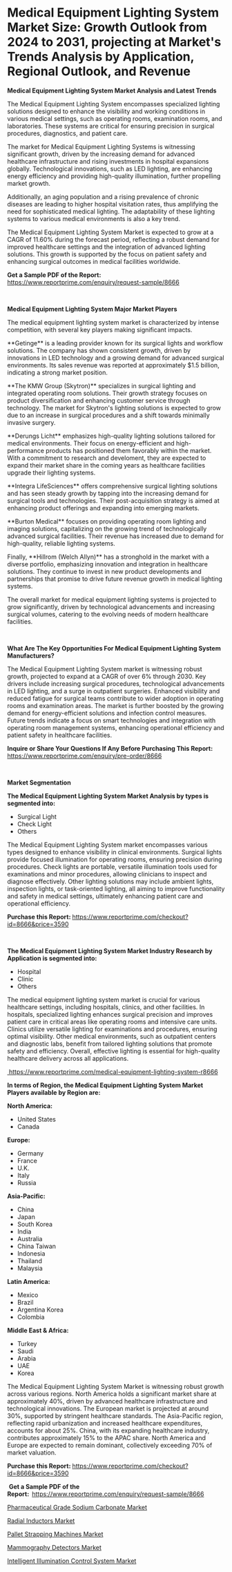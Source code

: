 <p><h1>Medical Equipment Lighting System Market Size: Growth Outlook from 2024 to 2031, projecting at Market's Trends Analysis by Application, Regional Outlook, and Revenue</h1></p><p><strong>Medical Equipment Lighting System Market Analysis and Latest Trends</strong></p>
<p><p>The Medical Equipment Lighting System encompasses specialized lighting solutions designed to enhance the visibility and working conditions in various medical settings, such as operating rooms, examination rooms, and laboratories. These systems are critical for ensuring precision in surgical procedures, diagnostics, and patient care. </p><p>The market for Medical Equipment Lighting Systems is witnessing significant growth, driven by the increasing demand for advanced healthcare infrastructure and rising investments in hospital expansions globally. Technological innovations, such as LED lighting, are enhancing energy efficiency and providing high-quality illumination, further propelling market growth. </p><p>Additionally, an aging population and a rising prevalence of chronic diseases are leading to higher hospital visitation rates, thus amplifying the need for sophisticated medical lighting. The adaptability of these lighting systems to various medical environments is also a key trend. </p><p>The Medical Equipment Lighting System Market is expected to grow at a CAGR of 11.60% during the forecast period, reflecting a robust demand for improved healthcare settings and the integration of advanced lighting solutions. This growth is supported by the focus on patient safety and enhancing surgical outcomes in medical facilities worldwide.</p></p>
<p><strong>Get a Sample PDF of the Report:&nbsp;</strong> <a href="https://www.reportprime.com/enquiry/request-sample/8666?utm_campaign=8&utm_medium=2&utm_source=Github&utm_content=ia&utm_term=27112024&utm_id=medical-equipment-lighting-system">https://www.reportprime.com/enquiry/request-sample/8666</a></p>
<p>&nbsp;</p>
<p><strong>Medical Equipment Lighting System Major Market Players</strong></p>
<p><p>The medical equipment lighting system market is characterized by intense competition, with several key players making significant impacts. </p><p>**Getinge** is a leading provider known for its surgical lights and workflow solutions. The company has shown consistent growth, driven by innovations in LED technology and a growing demand for advanced surgical environments. Its sales revenue was reported at approximately $1.5 billion, indicating a strong market position.</p><p>**The KMW Group (Skytron)** specializes in surgical lighting and integrated operating room solutions. Their growth strategy focuses on product diversification and enhancing customer service through technology. The market for Skytron's lighting solutions is expected to grow due to an increase in surgical procedures and a shift towards minimally invasive surgery.</p><p>**Derungs Licht** emphasizes high-quality lighting solutions tailored for medical environments. Their focus on energy-efficient and high-performance products has positioned them favorably within the market. With a commitment to research and develoment, they are expected to expand their market share in the coming years as healthcare facilities upgrade their lighting systems.</p><p>**Integra LifeSciences** offers comprehensive surgical lighting solutions and has seen steady growth by tapping into the increasing demand for surgical tools and technologies. Their post-acquisition strategy is aimed at enhancing product offerings and expanding into emerging markets.</p><p>**Burton Medical** focuses on providing operating room lighting and imaging solutions, capitalizing on the growing trend of technologically advanced surgical facilities. Their revenue has increased due to demand for high-quality, reliable lighting systems.</p><p>Finally, **Hillrom (Welch Allyn)** has a stronghold in the market with a diverse portfolio, emphasizing innovation and integration in healthcare solutions. They continue to invest in new product developments and partnerships that promise to drive future revenue growth in medical lighting systems.</p><p>The overall market for medical equipment lighting systems is projected to grow significantly, driven by technological advancements and increasing surgical volumes, catering to the evolving needs of modern healthcare facilities.</p></p>
<p>&nbsp;</p>
<p><strong>What Are The Key Opportunities For Medical Equipment Lighting System Manufacturers?</strong></p>
<p><p>The Medical Equipment Lighting System market is witnessing robust growth, projected to expand at a CAGR of over 6% through 2030. Key drivers include increasing surgical procedures, technological advancements in LED lighting, and a surge in outpatient surgeries. Enhanced visibility and reduced fatigue for surgical teams contribute to wider adoption in operating rooms and examination areas. The market is further boosted by the growing demand for energy-efficient solutions and infection control measures. Future trends indicate a focus on smart technologies and integration with operating room management systems, enhancing operational efficiency and patient safety in healthcare facilities.</p></p>
<p><strong>Inquire or Share Your Questions If Any Before Purchasing This Report:</strong> <a href="https://www.reportprime.com/enquiry/pre-order/8666?utm_campaign=8&utm_medium=2&utm_source=Github&utm_content=ia&utm_term=27112024&utm_id=medical-equipment-lighting-system">https://www.reportprime.com/enquiry/pre-order/8666</a></p>
<p>&nbsp;</p>
<p><strong>Market Segmentation</strong></p>
<p><strong>The Medical Equipment Lighting System Market Analysis by types is segmented into:</strong></p>
<p><ul><li>Surgical Light</li><li>Check Light</li><li>Others</li></ul></p>
<p><p>The Medical Equipment Lighting System market encompasses various types designed to enhance visibility in clinical environments. Surgical lights provide focused illumination for operating rooms, ensuring precision during procedures. Check lights are portable, versatile illumination tools used for examinations and minor procedures, allowing clinicians to inspect and diagnose effectively. Other lighting solutions may include ambient lights, inspection lights, or task-oriented lighting, all aiming to improve functionality and safety in medical settings, ultimately enhancing patient care and operational efficiency.</p></p>
<p><strong>Purchase this Report:&nbsp;</strong><a href="https://www.reportprime.com/checkout?id=8666&price=3590&utm_campaign=8&utm_medium=2&utm_source=Github&utm_content=ia&utm_term=27112024&utm_id=medical-equipment-lighting-system">https://www.reportprime.com/checkout?id=8666&price=3590</a></p>
<p>&nbsp;</p>
<p><strong>The Medical Equipment Lighting System Market Industry Research by Application is segmented into:</strong></p>
<p><ul><li>Hospital</li><li>Clinic</li><li>Others</li></ul></p>
<p><p>The medical equipment lighting system market is crucial for various healthcare settings, including hospitals, clinics, and other facilities. In hospitals, specialized lighting enhances surgical precision and improves patient care in critical areas like operating rooms and intensive care units. Clinics utilize versatile lighting for examinations and procedures, ensuring optimal visibility. Other medical environments, such as outpatient centers and diagnostic labs, benefit from tailored lighting solutions that promote safety and efficiency. Overall, effective lighting is essential for high-quality healthcare delivery across all applications.</p></p>
<p><a href="https://www.reportprime.com/medical-equipment-lighting-system-r8666?utm_campaign=8&utm_medium=2&utm_source=Github&utm_content=ia&utm_term=27112024&utm_id=medical-equipment-lighting-system">&nbsp;https://www.reportprime.com/medical-equipment-lighting-system-r8666</a></p>
<p><strong>In terms of Region, the Medical Equipment Lighting System Market Players available by Region are:</strong></p>
<p>
    <p> <strong> North America: </strong>
        <ul>
            <li>United States</li>
            <li>Canada</li>
        </ul>
        </p> 
    <p> <strong> Europe: </strong>
        <ul>
            <li>Germany</li>
            <li>France</li>
            <li>U.K.</li>
            <li>Italy</li>
            <li>Russia</li>
        </ul>
        </p> 
    <p> <strong> Asia-Pacific: </strong>
        <ul>
            <li>China</li>
            <li>Japan</li>
            <li>South Korea</li>
            <li>India</li>
            <li>Australia</li>
            <li>China Taiwan</li>
            <li>Indonesia</li>
            <li>Thailand</li>
            <li>Malaysia</li>
        </ul>
        </p> 
    <p> <strong> Latin America: </strong>
        <ul>
            <li>Mexico</li>
            <li>Brazil</li>
            <li>Argentina Korea</li>
            <li>Colombia</li>
        </ul>
        </p> 
    <p> <strong> Middle East & Africa: </strong>
        <ul>
            <li>Turkey</li>
            <li>Saudi</li>
            <li>Arabia</li>
            <li>UAE</li>
            <li>Korea</li>
        </ul>
    </p>
    </p>
<p><p>The Medical Equipment Lighting System Market is witnessing robust growth across various regions. North America holds a significant market share at approximately 40%, driven by advanced healthcare infrastructure and technological innovations. The European market is projected at around 30%, supported by stringent healthcare standards. The Asia-Pacific region, reflecting rapid urbanization and increased healthcare expenditures, accounts for about 25%. China, with its expanding healthcare industry, contributes approximately 15% to the APAC share. North America and Europe are expected to remain dominant, collectively exceeding 70% of market valuation.</p></p>
<p><strong>Purchase this Report: </strong><a href="https://www.reportprime.com/checkout?id=8666&price=3590&utm_campaign=8&utm_medium=2&utm_source=Github&utm_content=ia&utm_term=27112024&utm_id=medical-equipment-lighting-system">https://www.reportprime.com/checkout?id=8666&price=3590</a></p>
<p>&nbsp;<strong>Get a Sample PDF of the Report:&nbsp;&nbsp;</strong><a href="https://www.reportprime.com/enquiry/request-sample/8666?utm_campaign=8&utm_medium=2&utm_source=Github&utm_content=ia&utm_term=27112024&utm_id=medical-equipment-lighting-system">https://www.reportprime.com/enquiry/request-sample/8666</a></p>
<p><strong></strong></p>
<p><p><a href="https://issuu.com/reportprime-2/docs/pharmaceutical-grade-sodium-carbona_3fa993f7461eb2?utm_campaign=8&utm_medium=2&utm_source=Github&utm_content=ia&utm_term=27112024&utm_id=medical-equipment-lighting-system">Pharmaceutical Grade Sodium Carbonate Market</a></p><p><a href="https://www.linkedin.com/pulse/global-radial-inductors-market-share-growth-opportunities-pqsvc?utm_campaign=8&utm_medium=2&utm_source=Github&utm_content=ia&utm_term=27112024&utm_id=medical-equipment-lighting-system">Radial Inductors Market</a></p><p><a href="https://www.linkedin.com/pulse/pallet-strapping-machines-industry-summary-demand-drivers-gknae?utm_campaign=8&utm_medium=2&utm_source=Github&utm_content=ia&utm_term=27112024&utm_id=medical-equipment-lighting-system">Pallet Strapping Machines Market</a></p><p><a href="https://github.com/PeterParrish5/Market-Research-Report-List-7/blob/main/mammography-detectors-market.md?utm_campaign=8&utm_medium=2&utm_source=Github&utm_content=ia&utm_term=27112024&utm_id=medical-equipment-lighting-system">Mammography Detectors Market</a></p><p><a href="https://issuu.com/reportprime-2/docs/intelligent-illumination-control-sy_9dc69e73c467e5?utm_campaign=8&utm_medium=2&utm_source=Github&utm_content=ia&utm_term=27112024&utm_id=medical-equipment-lighting-system">Intelligent Illumination Control System Market</a></p></p>